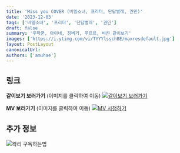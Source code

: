```yaml
---
title: 'Miss you COVER (비밀소녀, 프리터, 단답벌레, 권민)'
date: '2023-12-03'
tags: ['비밀소녀', '프리터', '단답벌레', '권민']
draft: false
summary: '우왁굳, 아이네, 징버거, 주르르, 비챤 같이보기'
images: ['https://i.ytimg.com/vi/TYYYlsschBE/maxresdefault.jpg']
layout: PostLayout
canonicalUrl:
authors: ['amuhae']
---
```


## 링크

**같이보기 보러가기** (이미지를 클릭하여 이동)
[![같이보기 보러가기](https://cdn.discordapp.com/attachments/1136601898116464710/1211650793904807976/logo.png?ex=65eef8bc&is=65dc83bc&hm=95dc0e08c1f43025dd60def429896697b3787a9f923593eb50b24e9fb6280361&)](https://cafe.naver.com/steamindiegame/13878038)

**MV 보러가기** (이미지를 클릭하여 이동)
[![MV 시청하기](https://i.ytimg.com/vi/TYYYlsschBE/maxresdefault.jpg)](https://youtu.be/TYYYlsschBE?si=crMv7-D5GbLwjD3F)

## 추가 정보

![왁리 구독하는법](https://cdn.discordapp.com/attachments/1136601898116464710/1137049857136267374/--2cut.gif)
